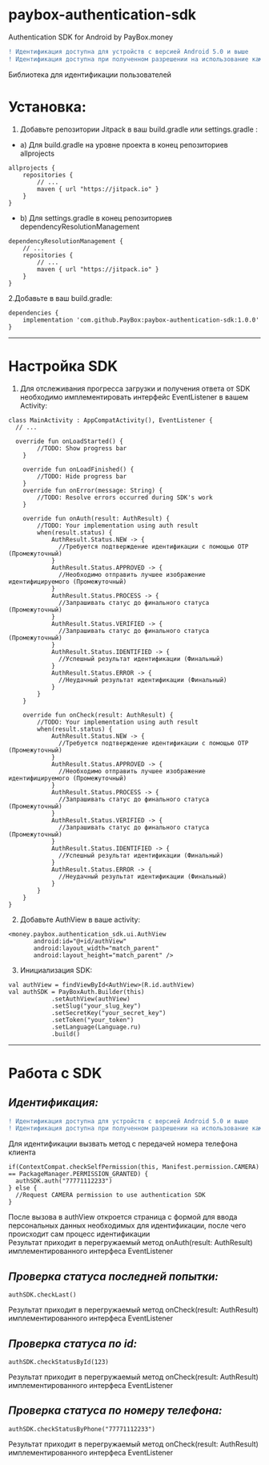 # paybox-authentication-sdk
Authentication SDK for Android by PayBox.money

```diff
! Идентификация доступна для устройств с версией Android 5.0 и выше
! Идентификация доступна при полученном разрешении на использование камеры
```

Библиотека для идентификации пользователей

# **Установка:**

1. Добавьте репозитории Jitpack в ваш build.gradle или settings.gradle :
  * a) Для build.gradle на уровне проекта в конец репозиториев allprojects
```
allprojects {
    repositories {
        // ...
        maven { url "https://jitpack.io" }
    }
}
```
  - b) Для settings.gradle в конец репозиториев dependencyResolutionManagement
```
dependencyResolutionManagement {
    // ...
    repositories {
        // ...
        maven { url "https://jitpack.io" }
    }
}
```

2.Добавьте в ваш build.gradle:
```
dependencies {
	implementation 'com.github.PayBox:paybox-authentication-sdk:1.0.0'
}
```
---
# Настройка SDK
1. Для отслеживания прогресса загрузки и получения ответа от SDK нeобходимо имплементировать интерфейс EventListener в вашем Activity:
```
class MainActivity : AppCompatActivity(), EventListener {
  // ...

  override fun onLoadStarted() {
        //TODO: Show progress bar
    }

    override fun onLoadFinished() {
        //TODO: Hide progress bar
    }
    override fun onError(message: String) {
        //TODO: Resolve errors occurred during SDK's work
    }

    override fun onAuth(result: AuthResult) {
        //TODO: Your implementation using auth result
        when(result.status) {
            AuthResult.Status.NEW -> {
              //Требуется подтверждение идентификации с помощью OTP (Промежуточный)
            }
            AuthResult.Status.APPROVED -> {
              //Необходимо отправить лучшее изображение идентифицируемого (Промежуточный)
            }
            AuthResult.Status.PROCESS -> {
              //Запрашивать статус до финального статуса (Промежуточный)
            }
            AuthResult.Status.VERIFIED -> {
              //Запрашивать статус до финального статуса (Промежуточный)
            }
            AuthResult.Status.IDENTIFIED -> {
              //Успешный результат идентификации (Финальный)
            }
            AuthResult.Status.ERROR -> {
              //Неудачный результат идентификации (Финальный)
            }
        }
    }
    
    override fun onCheck(result: AuthResult) {
        //TODO: Your implementation using auth result
        when(result.status) {
            AuthResult.Status.NEW -> {
              //Требуется подтверждение идентификации с помощью OTP (Промежуточный)
            }
            AuthResult.Status.APPROVED -> {
              //Необходимо отправить лучшее изображение идентифицируемого (Промежуточный)
            }
            AuthResult.Status.PROCESS -> {
              //Запрашивать статус до финального статуса (Промежуточный)
            }
            AuthResult.Status.VERIFIED -> {
              //Запрашивать статус до финального статуса (Промежуточный)
            }
            AuthResult.Status.IDENTIFIED -> {
              //Успешный результат идентификации (Финальный)
            }
            AuthResult.Status.ERROR -> {
              //Неудачный результат идентификации (Финальный)
            }
        }
    }
}  
```

2. Добавьте AuthView в ваше activity:
 ```
 <money.paybox.authentication_sdk.ui.AuthView
        android:id="@+id/authView"
        android:layout_width="match_parent"
        android:layout_height="match_parent" />
 ```

3. Инициализация SDK:
```
val authView = findViewById<AuthView>(R.id.authView)
val authSDK = PayBoxAuth.Builder(this)
            .setAuthView(authView)
            .setSlug("your_slug_key")
            .setSecretKey("your_secret_key")
            .setToken("your_token")
            .setLanguage(Language.ru)
            .build()
```
---

# **Работа с SDK**

## *Идентификация:*
```diff
! Идентификация доступна для устройств с версией Android 5.0 и выше
! Идентификация доступна при полученном разрешении на использование камеры
```
Для идентификации вызвать метод с передачей номера телефона клиента
```
if(ContextCompat.checkSelfPermission(this, Manifest.permission.CAMERA) == PackageManager.PERMISSION_GRANTED) {
  authSDK.auth("77771112233")
} else {
  //Request CAMERA permission to use authentication SDK
}
```
После вызова в authView откроется страница с формой для ввода персональных данных необходимых для идентификации, после чего происходит сам процесс идентификации<br>
Результат приходит в перегружаемый метод onAuth(result: AuthResult) имплементированного интерфеса EventListener


## *Проверка статуса последней попытки:*
```
authSDK.checkLast()
```
Результат приходит в перегружаемый метод onCheck(result: AuthResult) имплементированного интерфеса EventListener


## *Проверка статуса по id:*
```
authSDK.checkStatusById(123)
```
Результат приходит в перегружаемый метод onCheck(result: AuthResult) имплементированного интерфеса EventListener


## *Проверка статуса по номеру телефона:*
```
authSDK.checkStatusByPhone("77771112233")
```
Результат приходит в перегружаемый метод onCheck(result: AuthResult) имплементированного интерфеса EventListener
